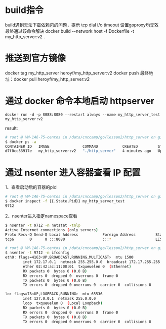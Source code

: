 # build指令
build遇到无法下载依赖包的问题，提示 tcp dial i/o timeout 设置goproxy均无效
最终通过该命令解决
docker build --network host -f Dockerfile  -t my_http_server:v2 .

# 推送到官方镜像
docker tag my_http_server heroyf/my_http_server:v2
docker push
最终地址：docker pull heroyf/my_http_server:v2

# 通过 docker 命令本地启动 httpserver
`docker run -d -p 8088:8080 --restart always --name my_http_server_test my_http_server:v2`

result:
```bash
# root @ VM-146-75-centos in /data/cnccamp/go/lesson2/http_server on git:master x [18:24:03] C:1
$ docker ps -a                        
CONTAINER ID   IMAGE               COMMAND           CREATED         STATUS         PORTS                    NAMES
d7f0cc33917e   my_http_server:v2   "./http_server"   4 minutes ago   Up 4 minutes   0.0.0.0:8088->8080/tcp   my_http_server_test
```

# 通过 nsenter 进入容器查看 IP 配置

1、查看启动后的容器的pid
```bash
# root @ VM-146-75-centos in /data/cnccamp/go/lesson2/http_server on git:master x [18:24:05] 
$ docker inspect -f {{.State.Pid}} my_http_server_test
9712
```

2、nsenter进入指定namespace查看
```bash
$ nsenter -t 9712 -n netstat -tnlp
Active Internet connections (only servers)
Proto Recv-Q Send-Q Local Address           Foreign Address         State       PID/Program name    
tcp6       0      0 :::8080                 :::*                    LISTEN      9712/./http_server

# root @ VM-146-75-centos in /data/cnccamp/go/lesson2/http_server on git:master x [18:26:40] C:255
$ nsenter -t 9712 -n ifconfig
eth0: flags=4163<UP,BROADCAST,RUNNING,MULTICAST>  mtu 1500
        inet 172.17.0.1  netmask 255.255.0.0  broadcast 172.17.255.255
        ether 02:42:ac:11:00:01  txqueuelen 0  (Ethernet)
        RX packets 0  bytes 0 (0.0 B)
        RX errors 0  dropped 0  overruns 0  frame 0
        TX packets 0  bytes 0 (0.0 B)
        TX errors 0  dropped 0 overruns 0  carrier 0  collisions 0

lo: flags=73<UP,LOOPBACK,RUNNING>  mtu 65536
        inet 127.0.0.1  netmask 255.0.0.0
        loop  txqueuelen 0  (Local Loopback)
        RX packets 0  bytes 0 (0.0 B)
        RX errors 0  dropped 0  overruns 0  frame 0
        TX packets 0  bytes 0 (0.0 B)
        TX errors 0  dropped 0 overruns 0  carrier 0  collisions 0
```
